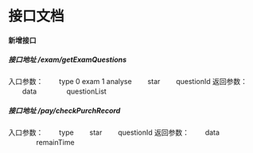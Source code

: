 # 接口文档
#### 新增接口
##### 接口地址   /exam/getExamQuestions


入口参数：
　　type 0 exam 1 analyse
　　star
　　questionId
返回参数：
　　data
　　　　questionList
		
##### 接口地址   /pay/checkPurchRecord　


入口参数：
　　type 
　　star
　　questionId
返回参数：
　　data
　　　　remainTime
		
